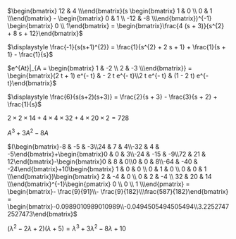 $\begin{bmatrix} 12 & 4 \\\end{bmatrix}(s \begin{bmatrix} 1 & 0 \\ 0 & 1 \\\end{bmatrix} - \begin{bmatrix} 0 & 1 \\ -12 & -8 \\\end{bmatrix})^{-1} \begin{bmatrix} 0 \\ 1\end{bmatrix} = \begin{bmatrix}\frac{4 (s + 3)}{s^{2} + 8 s + 12}\end{bmatrix}$


$\displaystyle \frac{-1}{s(s+1)^{2}} = \frac{1}{s^{2} + 2 s + 1} + \frac{1}{s + 1} - \frac{1}{s}$


$e^{At}|_{A = \begin{bmatrix} 1 & -2 \\ 2 & -3 \\\end{bmatrix}} = \begin{bmatrix}(2 t + 1) e^{- t} & - 2 t e^{- t}\\2 t e^{- t} & (1 - 2 t) e^{- t}\end{bmatrix}$

$\displaystyle \frac{6}{s(s+2)(s+3)} = \frac{2}{s + 3} - \frac{3}{s + 2} + \frac{1}{s}$

$2\times 2\times 14 + 4 \times  4 \times 32 + 4 \times 20 \times 2 = 728$

$A^{3}+3A^{2}-8A$

$(\begin{bmatrix}-8 & -5 & -3\\24 & 7 & 4\\-32 & 4 & -5\end{bmatrix}+\begin{bmatrix}0 & 0 & 3\\-24 & -15 & -9\\72 & 21 & 12\end{bmatrix}-\begin{bmatrix}0 & 8 & 0\\0 & 0 & 8\\-64 & -40 & -24\end{bmatrix}+10\begin{bmatrix} 1 & 0 & 0 \\ 0 & 1 & 0 \\ 0 & 0 & 1 \\\end{bmatrix})\begin{bmatrix} 2 & -4 & 0 \\ 0 & 2 & -4 \\ 32 & 20 & 14 \\\end{bmatrix}^{-1}\begin{pmatrix} 0 \\ 0 \\ 1 \\\end{pmatrix} = \begin{bmatrix}- \frac{9}{91}\\- \frac{9}{182}\\\frac{587}{182}\end{bmatrix} = \begin{bmatrix}-0.0989010989010989\\-0.0494505494505494\\3.22527472527473\end{bmatrix}$

$(\lambda^{2}-2\lambda+2)(\lambda+5) = \lambda^{3} + 3 \lambda^{2} - 8 \lambda + 10$
